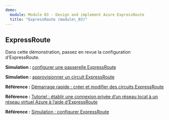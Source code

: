 ```yaml
---
demo:
  module: Module 03 - Design and implement Azure ExpressRoute
  title: "ExpressRoute (module\_03)"
---
```

## ExpressRoute

Dans cette démonstration, passez en revue la configuration d’ExpressRoute.

**Simulation :** [configurer une passerelle ExpressRoute](https://mslabs.cloudguides.com/guides/AZ-700%20Lab%20Simulation%20-%20Configure%20an%20ExpressRoute%20gateway)

**Simulation :** [approvisionner un circuit ExpressRoute](https://mslabs.cloudguides.com/guides/AZ-700%20Lab%20Simulation%20-%20Provision%20an%20ExpressRoute%20circuit)

**Référence :** [Démarrage rapide : créer et modifier des circuits ExpressRoute](https://learn.microsoft.com/azure/expressroute/expressroute-howto-circuit-portal-resource-manager)

**Référence :** [Tutoriel : établir une connexion privée d’un réseau local à un réseau virtuel Azure à l’aide d’ExpressRoute](https://learn.microsoft.com/azure/expressroute/configure-expressroute-private-peering)

**Référence :** [Simulation : configurer ExpressRoute](https://mslabs.cloudguides.com/guides/AZ-700%20Lab%20Simulation%20-%20Configure%20an%20ExpressRoute%20gateway)
